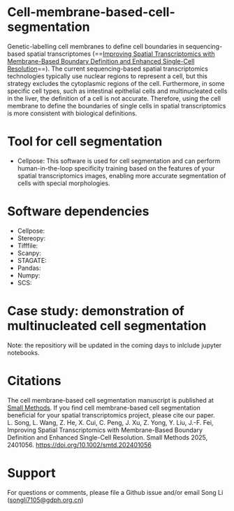 # Cell-membrane-based-cell-segmentation
Genetic-labelling cell membranes to define cell boundaries in sequencing-based spatial transcriptomes (==[Improving Spatial Transcriptomics with Membrane-Based Boundary Definition and Enhanced Single-Cell Resolution](https://onlinelibrary.wiley.com/doi/abs/10.1002/smtd.202401056)==). The current sequencing-based spatial transcriptomics technologies typically use nuclear regions to represent a cell, but this strategy excludes the cytoplasmic regions of the cell. Furthermore, in some specific cell types, such as intestinal epithelial cells and multinucleated cells in the liver, the definition of a cell is not accurate. Therefore, using the cell membrane to define the boundaries of single cells in spatial transcriptomics is more consistent with biological definitions.

# Tool for cell segmentation
- Cellpose: This software is used for cell segmentation and can perform human-in-the-loop specificity training based on the features of your spatial transcriptomics images, enabling more accurate segmentation of cells with special morphologies.
# Software dependencies
- Cellpose:
- Stereopy:
- Tifffile:
- Scanpy:
- STAGATE:
- Pandas:
- Numpy:
- SCS:

# Case study: demonstration of multinucleated cell segmentation
Note: the repositiory will be updated in the coming days to inlclude jupyter notebooks.

# Citations
The cell membrane-based cell segmentation manuscript is published at [Small Methods](https://onlinelibrary.wiley.com/doi/abs/10.1002/smtd.202401056). If you find cell membrane-based cell segmentation beneficial for your spatial transcriptomics project, please cite our paper.\
L. Song, L. Wang, Z. He, X. Cui, C. Peng, J. Xu, Z. Yong, Y. Liu, J.-F. Fei, Improving Spatial Transcriptomics with Membrane-Based Boundary Definition and Enhanced Single-Cell Resolution. Small Methods 2025, 2401056. https://doi.org/10.1002/smtd.202401056

# Support
For questions or comments, please file a Github issue and/or email Song Li (songli7105@gdph.org.cn)
